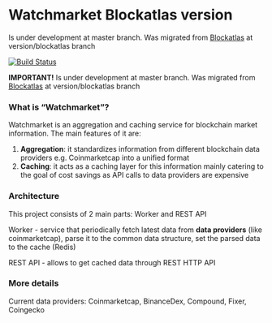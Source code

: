 # Watchmarket Blockatlas version
Is under development at master branch. Was migrated from [Blockatlas](https://github.com/trustwallet/blockatlas) at version/blockatlas branch

[![Build Status](https://dev.azure.com/TrustWallet/WatchMarket/_apis/build/status/trustwallet.watchmarket?branchName=master)](https://dev.azure.com/TrustWallet/WatchMarket/_build/latest?definitionId=45&branchName=master)

**IMPORTANT!**
Is under development at master branch. Was migrated from [Blockatlas](https://github.com/trustwallet/blockatlas) at version/blockatlas branch

### What is “Watchmarket”?
Watchmarket is an aggregation and caching service for blockchain market information. 
The main features of it are:
1. **Aggregation**: it standardizes information from different blockchain data providers e.g. Coinmarketcap into a unified format
2. **Caching**: it acts as a caching layer for this information mainly catering to the goal of cost savings as API calls to data providers are expensive

### Architecture

This project consists of 2 main parts: Worker and REST API 

Worker - service that periodically fetch latest data from **data providers** (like coinmarketcap), parse it to the common data structure, set the parsed data to the cache (Redis)

REST API - allows to get cached data through REST HTTP API

### More details

Current data providers: Coinmarketcap, BinanceDex, Compound, Fixer, Coingecko




